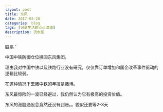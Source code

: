 ```yaml
---
layout: post
title: 东风
date: 2017-08-28
categories: blog
tags: [记录生活的点点滴滴]
description: 流水账
---
```


股票：

中国中铁防御仓位换回东风集团。

理由我对中国中铁以及铁路行业没有研究，仅仅靠订单增加和国企改革事件驱动的逻辑比较弱。

在这种情况下去赌中铁的年报是赌博。

东风最惊险的一波已经避过，我仍然认为它有极高的投资价值。

东风的港股通股息竟然还没有到账。。貌似还要等2-3天


